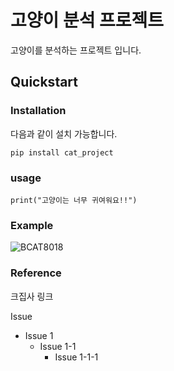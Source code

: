 # 고양이 분석 프로젝트
고양이를 분석하는 프로젝트 입니다.

## Quickstart
### Installation
다음과 같이 설치 가능합니다.

```
pip install cat_project
```

### usage
```
print("고양이는 너무 귀여워요!!")
```
### Example
![BCAT8018](https://user-images.githubusercontent.com/68367273/87667583-931e7700-c7a5-11ea-812e-cda4447e13ef.jpeg)

### Reference
크집사 링크

Issue
- Issue 1
  + Issue 1-1
    - Issue 1-1-1
